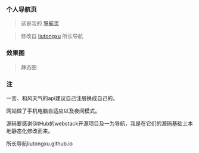
### 个人导航页

>这是我的 [导航页](https://adamzhenglu.github.io/Navigation)

>修改自 [liutongxu](https://liutongxu.github.io) 所长导航

### 效果图

>静态图



### 注

一言、和风天气的api建议自己注册换成自己的。

网站做了手机电脑自适应以及夜间模式。

源码要感谢GitHub的webstack开源项目及一为导航，我是在它们的源码基础上本地静态化修改而来。

所长导航liutongxu.github.io
